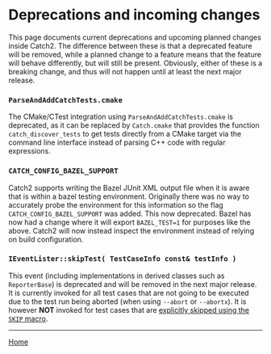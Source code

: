 <a id="top"></a>

# Deprecations and incoming changes

This page documents current deprecations and upcoming planned changes
inside Catch2. The difference between these is that a deprecated feature
will be removed, while a planned change to a feature means that the
feature will behave differently, but will still be present. Obviously,
either of these is a breaking change, and thus will not happen until
at least the next major release.

### `ParseAndAddCatchTests.cmake`

The CMake/CTest integration using `ParseAndAddCatchTests.cmake` is deprecated,
as it can be replaced by `Catch.cmake` that provides the function
`catch_discover_tests` to get tests directly from a CMake target via the
command line interface instead of parsing C++ code with regular expressions.

### `CATCH_CONFIG_BAZEL_SUPPORT`

Catch2 supports writing the Bazel JUnit XML output file when it is aware
that is within a bazel testing environment. Originally there was no way
to accurately probe the environment for this information so the flag
`CATCH_CONFIG_BAZEL_SUPPORT` was added. This now deprecated. Bazel has now had a change
where it will export `BAZEL_TEST=1` for purposes like the above. Catch2
will now instead inspect the environment instead of relying on build configuration.

### `IEventLister::skipTest( TestCaseInfo const& testInfo )`

This event (including implementations in derived classes such as `ReporterBase`)
is deprecated and will be removed in the next major release. It is currently
invoked for all test cases that are not going to be executed due to the test run
being aborted (when using `--abort` or `--abortx`). It is however
**NOT** invoked for test cases that are [explicitly skipped using the `SKIP`
macro](skipping-passing-failing.md#top).

---

[Home](Readme.md#top)
